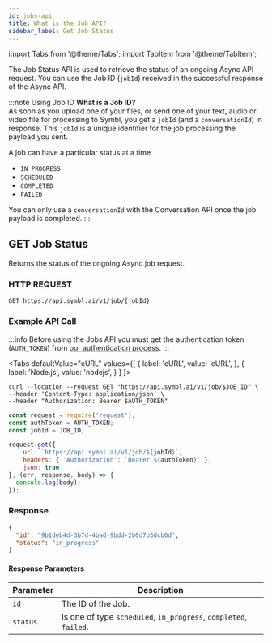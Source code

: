 ```yaml
---
id: jobs-api
title: What is the Job API?
sidebar_label: Get Job Status
---
```

import Tabs from '@theme/Tabs';
import TabItem from '@theme/TabItem';

The Job Status API is used to retrieve the status of an ongoing Async API request. You can use the Job ID (`jobId`) received in the successful response of the Async API.

:::note Using Job ID
**What is a Job ID?**<br/>
As soon as you upload one of your files, or send one of your text, audio or video file for processing to Symbl, you get a `jobId` (and a `conversationId`) in response. This `jobId` is a unique identifier for the job processing the payload you sent.

A job can have a particular status at a time 
 
 - `IN_PROGRESS` 
 - `SCHEDULED`
 - `COMPLETED`  
 - `FAILED` 
 
You can only use a `conversationId` with the Conversation API once the job payload is completed.
:::

## <span class="get">GET</span> Job Status

Returns the status of the ongoing Async job request.


### HTTP REQUEST

`GET https://api.symbl.ai/v1/job/{jobId}`

### Example API Call

:::info
Before using the Jobs API you must get the authentication token (`AUTH_TOKEN`) from [our authentication process](/docs/developer-tools/authentication).
:::

<Tabs
  defaultValue="cURL"
  values={[
    { label: 'cURL', value: 'cURL', },
    { label: 'Node.js', value: 'nodejs', }
  ]
}>
<TabItem value="cURL">

```shell
curl --location --request GET "https://api.symbl.ai/v1/job/$JOB_ID" \
--header 'Content-Type: application/json' \
--header "Authorization: Bearer $AUTH_TOKEN"
```

</TabItem>

<TabItem value="nodejs">

```js
const request = require('request');
const authToken = AUTH_TOKEN;
const jobId = JOB_ID;

request.get({
    url: `https://api.symbl.ai/v1/job/${jobId}`,
    headers: { 'Authorization': `Bearer ${authToken}` },
    json: true
}, (err, response, body) => {
  console.log(body);
});
```
</TabItem>
</Tabs>

### Response

```json
{
  "id": "9b1deb4d-3b7d-4bad-9bdd-2b0d7b3dcb6d",
  "status": "in_progress"
}
```


#### Response Parameters

Parameter  | Description
---------- | ------- |
```id``` | The ID of the Job.
```status``` | Is one of type `scheduled`, `in_progress`, `completed`, `failed`.
